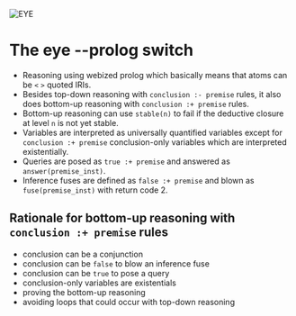 ![EYE](https://josd.github.io/images/eye.png)

# The eye --prolog switch

- Reasoning using webized prolog which basically means that atoms can be `<` `>` quoted IRIs.
- Besides top-down reasoning with `conclusion :- premise` rules, it also does bottom-up reasoning with `conclusion :+ premise` rules.
- Bottom-up reasoning can use `stable(n)` to fail if the deductive closure at level `n` is not yet stable.
- Variables are interpreted as universally quantified variables except for `conclusion :+ premise` conclusion-only variables which are interpreted existentially.
- Queries are posed as `true :+ premise` and answered as `answer(premise_inst)`.
- Inference fuses are defined as `false :+ premise` and blown as `fuse(premise_inst)` with return code 2.

## Rationale for bottom-up reasoning with `conclusion :+ premise` rules

- conclusion can be a conjunction
- conclusion can be `false` to blow an inference fuse
- conclusion can be `true` to pose a query
- conclusion-only variables are existentials
- proving the bottom-up reasoning
- avoiding loops that could occur with top-down reasoning
